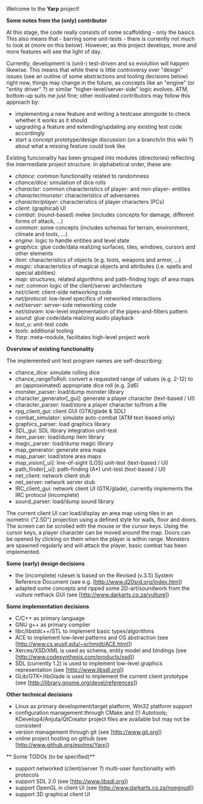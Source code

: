 Welcome to the **Yarp** project!

**Some notes from the (only) contributor**

At this stage, the code really consists of some scaffolding - only the basics.
 This also means that - barring some unit-tests - there is currently not much
 to look at (more on this below). However, as this project develops, more and
 more features will see the light of day.

Currently, development is (unit-) test-driven and so evolution will happen
 likewise. This means that while there is little controversy over "design"
 issues (see an outline of some abstractions and tooling decisions below) right
 now, things may change in the future, as concepts like an "engine" (or "entity
 driver" ?) or similar "higher-level/server-side" logic evolves. ATM, bottom-up
 suits me just fine; other motivated contributors may follow this approach by:

* implementing a new feature and writing a testcase alongside to check whether
 it works as it should
* upgrading a feature and extending/updating any existing test code accordingly
* start a concept prototype/design discussion (on a branch/in this wiki ?)
 about what a missing feature could look like

Existing funcionality has been grouped into modules (directories) reflecting
 the intermediate project structure. In alphabetical order, these are:

* *chance*: common functionality related to randomness
* *chance/dice*: simulation of dice rolls
* *character*: common characteristics of player- and non-player- entities
* *character/monster*: characteristics of adversaries
* *character/player*: characteristics of player characters (PCs)
* *client*: (graphical) UI
* *combat*: (round-based) melee (includes concepts for damage, different forms
 of attack, ...)
* *common*: some concepts (includes schemas for terrain, environment, climate
 and tools, ...)
* *engine*: logic to handle entities and level state
* *graphics*: glue code/data realizing surfaces, tiles, windows, cursors and
 other elements
* *item*: characteristics of objects (e.g. tools, weapons and armor, ...)
* *magic*: characteristics of magical objects and attributes (i.e. spells and
 special abilities)
* *map*: structures, related algorithms and path-finding logic of area maps
* *net*: common logic of the client/server architecture
* *net/client*: client-side networking code
* *net/protocol*: low-level specifics of networked interactions
* *net/server*: server-side networking code
* *net/stream*: low-level implementation of the pipes-and-filters pattern
* *sound*: glue code/data realizing audio playback
* *test_u*: unit-test code
* *tools*: additional tooling
* *Yarp*: meta-module, facilitates high-level project work

**Overview of existing functionality**

The implemented unit test program names are self-describing:

* chance_dice: simulate rolling dice
* chance_rangeToRoll: convert a requested range of values (e.g. 2-12) to an
 (approximated) appropriate dice roll (e.g. 2d6)
* monster_parser: load/dump monster library
* character_generator[_gui]: generate a player character (text-based / UI)
* character_parser: load/store a player character to/from a file
* rpg_client_gui: client GUI (GTK/glade & SDL)
* combat_simulator: simulate auto-combat (ATM text-based only)
* graphics_parser: load graphics library
* SDL_gui: SDL library integration unit-test
* item_parser: load/dump item library
* magic_parser: load/dump magic library
* map_generator: generate area maps
* map_parser: load/store area maps
* map_vision[_ui]: line-of-sight (LOS) unit-test (text-based / UI)
* path_finder[_ui]: path-finding (A*) unit-test (text-based / UI)
* net_client: network client stub
* net_server: network server stub
* IRC_client_gui: network client UI (GTK/glade), currently implements the IRC
 protocol (incomplete)
* sound_parser: load/dump sound library

The current client UI can load/display an area map using tiles in an isometric
 ("2.5D") projection using a defined style for walls, floor and doors. The
 screen can be scrolled with the mouse or the cursor keys. Using the cursor
 keys, a player character can be moved around the map. Doors can be opened by
 clicking on them when the player is within range. Monsters are spawned
 regularly and will attack the player, basic combat has been implemented.

**Some (early) design decisions**

* the (incomplete) ruleset is based on the Revised (v.3.5) System Reference
 Document (see e.g. [http://www.d20srd.org/index.htm])
* adapted some concepts and ripped some 2D-art/soundwork from the *vulture*
 nethack GUI (see [http://www.darkarts.co.za/vulture])

**Some implementation decisions**

* C/C++ as primary language
* GNU g++ as primary compiler
* libc/libstdc++/STL to implement basic types/algorithms
* ACE to implement low-level patterns and OS abstraction (see
 [http://www.cs.wustl.edu/~schmidt/ACE.html])
* Xerces/XSD/XML is used as schema, entity model and bindings (see
 [http://www.codesynthesis.com/products/xsd])
* SDL (currently 1.2) is used to implement low-level graphics representation
 (see [http://www.libsdl.org])
* GLib/GTK+/libGlade is used to implement the current client prototype (see
 [http://library.gnome.org/devel/references])

**Other technical decisions**

* Linux as primary development/target platform, Win32 platform support
* configuration management through CMake and (!) Autotools;
 KDevelop4/Anjuta/QtCreator project files are available but may not be
 consistent
* version management through git (see [http://www.git.org])
* online project hosting on github (see [http://www.github.org/esohns/Yarp])

** Some TODOs (to be specified)**
* support networked (client/server ?) multi-user functionality with protocols
* support SDL 2.0 (see [http://www.libsdl.org])
* support OpenGL in client UI (see [http://www.darkarts.co.za/noegnud])
* support 3D graphical client UI

